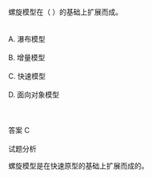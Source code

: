<div class="detail lh2">螺旋模型在（  ）的基础上扩展而成。<br/><br/><br/>A. 瀑布模型<br/><br/>B. 增量模型<br/><br/>C. 快速模型<br/><br/>D. 面向对象模型<br/><br/><br/><br/>答案 C<br/><br/>试题分析<br/><p>螺旋模型是在快速原型的基础上扩展而成的。<br/></p></div>